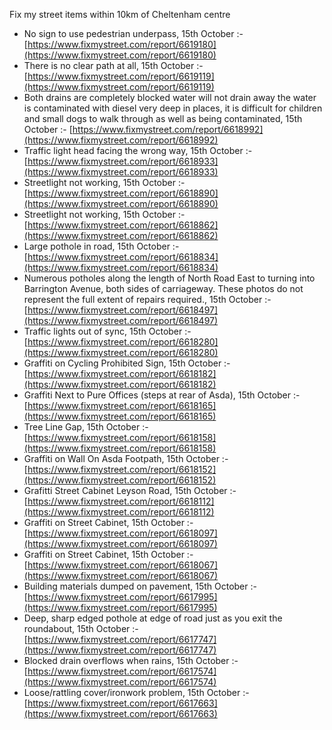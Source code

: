 Fix my street items within 10km of Cheltenham centre

<!-- fix_marker starts -->

- No sign to use pedestrian underpass, 15th October :- [https://www.fixmystreet.com/report/6619180](https://www.fixmystreet.com/report/6619180)
- There is no clear path at all, 15th October :- [https://www.fixmystreet.com/report/6619119](https://www.fixmystreet.com/report/6619119)
- Both drains are completely blocked water will not drain away the water is contaminated with diesel very deep in places, it is difficult for children and small dogs to walk through as well as being contaminated, 15th October :- [https://www.fixmystreet.com/report/6618992](https://www.fixmystreet.com/report/6618992)
- Traffic light head facing the wrong way, 15th October :- [https://www.fixmystreet.com/report/6618933](https://www.fixmystreet.com/report/6618933)
- Streetlight not working, 15th October :- [https://www.fixmystreet.com/report/6618890](https://www.fixmystreet.com/report/6618890)
- Streetlight not working, 15th October :- [https://www.fixmystreet.com/report/6618862](https://www.fixmystreet.com/report/6618862)
- Large pothole in road, 15th October :- [https://www.fixmystreet.com/report/6618834](https://www.fixmystreet.com/report/6618834)
- Numerous potholes along the length of North Road East to turning into Barrington Avenue, both sides of carriageway. These photos do not represent the full extent of repairs required., 15th October :- [https://www.fixmystreet.com/report/6618497](https://www.fixmystreet.com/report/6618497)
- Traffic lights out of sync, 15th October :- [https://www.fixmystreet.com/report/6618280](https://www.fixmystreet.com/report/6618280)
- Graffiti on Cycling Prohibited Sign, 15th October :- [https://www.fixmystreet.com/report/6618182](https://www.fixmystreet.com/report/6618182)
- Graffiti Next to Pure Offices (steps at rear of Asda), 15th October :- [https://www.fixmystreet.com/report/6618165](https://www.fixmystreet.com/report/6618165)
- Tree Line Gap, 15th October :- [https://www.fixmystreet.com/report/6618158](https://www.fixmystreet.com/report/6618158)
- Graffiti on Wall On Asda Footpath, 15th October :- [https://www.fixmystreet.com/report/6618152](https://www.fixmystreet.com/report/6618152)
- Grafitti Street Cabinet Leyson Road, 15th October :- [https://www.fixmystreet.com/report/6618112](https://www.fixmystreet.com/report/6618112)
- Graffiti on Street Cabinet, 15th October :- [https://www.fixmystreet.com/report/6618097](https://www.fixmystreet.com/report/6618097)
- Graffiti on Street Cabinet, 15th October :- [https://www.fixmystreet.com/report/6618067](https://www.fixmystreet.com/report/6618067)
- Building materials dumped on pavement, 15th October :- [https://www.fixmystreet.com/report/6617995](https://www.fixmystreet.com/report/6617995)
- Deep, sharp edged pothole at edge of road just as you exit the roundabout, 15th October :- [https://www.fixmystreet.com/report/6617747](https://www.fixmystreet.com/report/6617747)
- Blocked drain overflows when rains, 15th October :- [https://www.fixmystreet.com/report/6617574](https://www.fixmystreet.com/report/6617574)
- Loose/rattling cover/ironwork problem, 15th October :- [https://www.fixmystreet.com/report/6617663](https://www.fixmystreet.com/report/6617663)

<!-- fix_marker ends -->